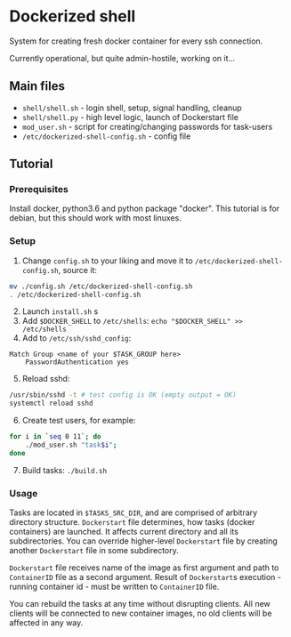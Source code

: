 # Dockerized shell
System for creating fresh docker container for every ssh connection.

Currently operational, but quite admin-hostile, working on it...

## Main files
* `shell/shell.sh` - login shell, setup, signal handling, cleanup
* `shell/shell.py` - high level logic, launch of Dockerstart file
* `mod_user.sh` - script for creating/changing passwords for task-users
* `/etc/dockerized-shell-config.sh` - config file

## Tutorial
### Prerequisites
Install docker, python3.6 and python package "docker". This tutorial is for debian, but this should work with most linuxes.

### Setup
1. Change `config.sh` to your liking and move it to `/etc/dockerized-shell-config.sh`, source it:
```bash
mv ./config.sh /etc/dockerized-shell-config.sh
. /etc/dockerized-shell-config.sh
```
2. Launch `install.sh` s
3. Add `$DOCKER_SHELL` to `/etc/shells`: `echo "$DOCKER_SHELL" >> /etc/shells`
4. Add to `/etc/ssh/sshd_config`:
```
Match Group <name of your $TASK_GROUP here>
    PasswordAuthentication yes
```
5. Reload sshd:
```bash
/usr/sbin/sshd -t # test config is OK (empty output = OK)
systemctl reload sshd
```
6. Create test users, for example:
```bash
for i in `seq 0 11`; do
    ./mod_user.sh "task$i";
done
```
7. Build tasks: `./build.sh`

### Usage
Tasks are located in `$TASKS_SRC_DIR`, and are comprised of arbitrary directory structure. `Dockerstart` file determines, how tasks (docker containers) are launched. It affects current directory and all its subdirectories. You can override higher-level `Dockerstart` file by creating another `Dockerstart` file in some subdirectory.

`Dockerstart` file receives name of the image as first argument  and path to `ContainerID` file as a second argument. Result of `Dockerstart`s execution - running container id - must be written to `ContainerID` file.

You can rebuild the tasks at any time without disrupting clients. All new clients will be connected to new container images, no old clients will be affected in any way.
